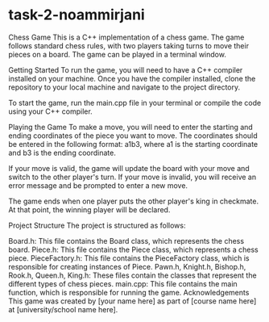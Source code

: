 # task-2-noammirjani

Chess Game
This is a C++ implementation of a chess game. The game follows standard chess rules, with two players taking turns to move their pieces on a board. The game can be played in a terminal window.

Getting Started
To run the game, you will need to have a C++ compiler installed on your machine. Once you have the compiler installed, clone the repository to your local machine and navigate to the project directory.

To start the game, run the main.cpp file in your terminal or compile the code using your C++ compiler.

Playing the Game
To make a move, you will need to enter the starting and ending coordinates of the piece you want to move. The coordinates should be entered in the following format: a1b3, where a1 is the starting coordinate and b3 is the ending coordinate.

If your move is valid, the game will update the board with your move and switch to the other player's turn. If your move is invalid, you will receive an error message and be prompted to enter a new move.

The game ends when one player puts the other player's king in checkmate. At that point, the winning player will be declared.

Project Structure
The project is structured as follows:

Board.h: This file contains the Board class, which represents the chess board.
Piece.h: This file contains the Piece class, which represents a chess piece.
PieceFactory.h: This file contains the PieceFactory class, which is responsible for creating instances of Piece.
Pawn.h, Knight.h, Bishop.h, Rook.h, Queen.h, King.h: These files contain the classes that represent the different types of chess pieces.
main.cpp: This file contains the main function, which is responsible for running the game.
Acknowledgements
This game was created by [your name here] as part of [course name here] at [university/school name here].
